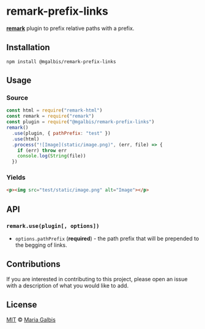 


# remark-prefix-links

[**remark**](https://github.com/remarkjs/remark) plugin to prefix relative paths with a prefix.

## Installation

```
npm install @mgalbis/remark-prefix-links
```

## Usage

### Source
```js
const html = require("remark-html")
const remark = require("remark")
const plugin = require("@mgalbis/remark-prefix-links")
remark()
  .use(plugin, { pathPrefix: "test" })
  .use(html)
  .process("![Image](static/image.png)", (err, file) => {
    if (err) throw err
    console.log(String(file))
  })
```

### Yields
```html
<p><img src="test/static/image.png" alt="Image"></p>
```

## API
### `remark.use(plugin[, options])`
* `options.pathPrefix` (**required**) - the path prefix that will be prepended to the begging of links.


## Contributions
If you are interested in contributing to this project, please open an issue with a description of what you would like to add.

## License
[MIT](LICENSE) © [Maria Galbis](https://github.com/mgalbis)